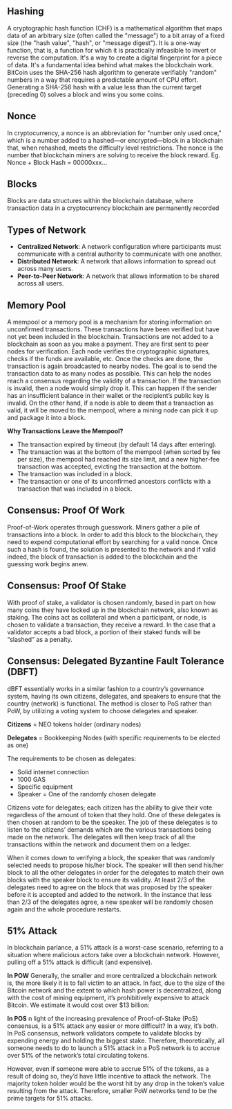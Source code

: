 ## Hashing
A cryptographic hash function (CHF) is a mathematical algorithm that maps data of an arbitrary size (often called the "message") to a bit array of a fixed size (the "hash value", "hash", or "message digest"). It is a one-way function, that is, a function for which it is practically infeasible to invert or reverse the computation.
It's a way to create a digital fingerprint for a piece of data. It's a fundamental idea behind what makes the blockchain work.
BitCoin uses the SHA-256 hash algorithm to generate verifiably "random" numbers in a way that requires a predictable amount of CPU effort. Generating a SHA-256 hash with a value less than the current target (preceding 0) solves a block and wins you some coins.

## Nonce
In cryptocurrency, a nonce is an abbreviation for "number only used once," which is a number added to a hashed—or encrypted—block in a blockchain that, when rehashed, meets the difficulty level restrictions. The nonce is the number that blockchain miners are solving to receive the block reward. Eg. Nonce + Block Hash = 00000xxx...

## Blocks
Blocks are data structures within the blockchain database, where transaction data in a cryptocurrency blockchain are permanently recorded


## Types of Network
* **Centralized Network**: A network configuration where participants must communicate with a central authority to communicate with one another.
* **Distributed Network**: A network that allows information to spread out across many users.
* **Peer-to-Peer Network**: A network that allows information to be shared across all users.


## Memory Pool
A mempool or a memory pool is a mechanism for storing information on unconfirmed transactions. These transactions have been verified but have not yet been included in the blockchain.
Transactions are not added to a blockchain as soon as you make a payment. They are first sent to peer nodes for verification. Each node verifies the cryptographic signatures, checks if the funds are available, etc. Once the checks are done, the transaction is again broadcasted to nearby nodes. The goal is to send the transaction data to as many nodes as possible. This can help the nodes reach a consensus regarding the validity of a transaction.
If the transaction is invalid, then a node would simply drop it. This can happen if the sender has an insufficient balance in their wallet or the recipient’s public key is invalid. On the other hand, if a node is able to deem that a transaction as valid, it will be moved to the mempool, where a mining node can pick it up and package it into a block.

**Why Transactions Leave the Mempool?**
* The transaction expired by timeout (by default 14 days after entering).
* The transaction was at the bottom of the mempool (when sorted by fee per size), the mempool had reached its size limit, and a new higher-fee transaction was accepted, evicting the transaction at the bottom.
* The transaction was included in a block.
* The transaction or one of its unconfirmed ancestors conflicts with a transaction that was included in a block.

## Consensus: Proof Of Work
Proof-of-Work operates through guesswork. Miners gather a pile of transactions into a block. In order to add this block to the blockchain, they need to expend computational effort by searching for a valid nonce. Once such a hash is found, the solution is presented to the network and if valid indeed, the block of transaction is added to the blockchain and the guessing work begins anew.

## Consensus: Proof Of Stake
With proof of stake, a validator is chosen randomly, based in part on how many coins they have locked up in the blockchain network, also known as staking. The coins act as collateral and when a participant, or node, is chosen to validate a transaction, they receive a reward.
In the case that a validator accepts a bad block, a portion of their staked funds will be “slashed” as a penalty.

## Consensus: Delegated Byzantine Fault Tolerance (DBFT)
dBFT essentially works in a similar fashion to a country’s governance system, having its own citizens, delegates, and speakers to ensure that the country (network) is functional. The method is closer to PoS rather than PoW, by utilizing a voting system to choose delegates and speaker.

**Citizens** = NEO tokens holder (ordinary nodes)

**Delegates** = Bookkeeping Nodes (with specific requirements to be elected as one)

The requirements to be chosen as delegates:
* Solid internet connection
* 1000 GAS
* Specific equipment
* Speaker = One of the randomly chosen delegate

Citizens vote for delegates; each citizen has the ability to give their vote regardless of the amount of token that they hold. One of these delegates is then chosen at random to be the speaker. The job of these delegates is to listen to the citizens’ demands which are the various transactions being made on the network. The delegates will then keep track of all the transactions within the network and document them on a ledger.

When it comes down to verifying a block, the speaker that was randomly selected needs to propose his/her block. The speaker will then send his/her block to all the other delegates in order for the delegates to match their own blocks with the speaker block to ensure its validity. At least 2/3 of the delegates need to agree on the block that was proposed by the speaker before it is accepted and added to the network. In the instance that less than 2/3 of the delegates agree, a new speaker will be randomly chosen again and the whole procedure restarts.


## 51% Attack
In blockchain parlance, a 51% attack is a worst-case scenario, referring to a situation where malicious actors take over a blockchain network. However, pulling off a 51% attack is difficult (and expensive).

**In POW**
Generally, the smaller and more centralized a blockchain network is, the more likely it is to fall victim to an attack. In fact, due to the size of the Bitcoin network and the extent to which hash power is decentralized, along with the cost of mining equipment, it’s prohibitively expensive to attack Bitcoin. We estimate it would cost over $13 billion:

**In POS**
n light of the increasing prevalence of Proof-of-Stake (PoS) consensus, is a 51% attack any easier or more difficult? In a way, it’s both. In PoS consensus, network validators compete to validate blocks by expending energy and holding the biggest stake. Therefore, theoretically, all someone needs to do to launch a 51% attack in a PoS network is to accrue over 51% of the network’s total circulating tokens. 

However, even if someone were able to accrue 51% of the tokens, as a result of doing so, they’d have little incentive to attack the network. The majority token holder would be the worst hit by any drop in the token’s value resulting from the attack. Therefore, smaller PoW networks tend to be the prime targets for 51% attacks. 
